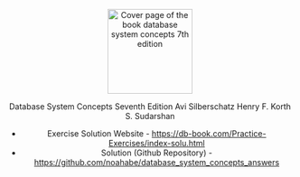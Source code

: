 <p align="center">
  <img src="./db7-cover.jpg" height="150" alt="Cover page of the book database system concepts 7th edition">
</p>

<div align="center">
Database System Concepts
Seventh Edition
Avi Silberschatz
Henry F. Korth
S. Sudarshan

* Exercise Solution Website - https://db-book.com/Practice-Exercises/index-solu.html
* Solution (Github Repository) - https://github.com/noahabe/database_system_concepts_answers